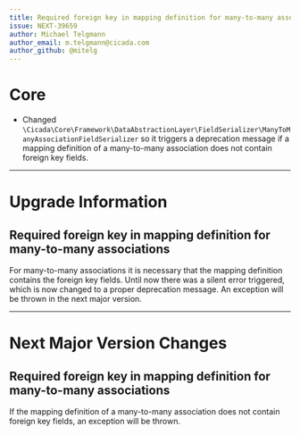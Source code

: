 ```yaml
---
title: Required foreign key in mapping definition for many-to-many associations
issue: NEXT-39659
author: Michael Telgmann
author_email: m.telgmann@cicada.com
author_github: @mitelg
---
```

# Core
* Changed `\Cicada\Core\Framework\DataAbstractionLayer\FieldSerializer\ManyToManyAssociationFieldSerializer` so it triggers a deprecation message if a mapping definition of a many-to-many association does not contain foreign key fields.
___
# Upgrade Information
## Required foreign key in mapping definition for many-to-many associations
For many-to-many associations it is necessary that the mapping definition contains the foreign key fields.
Until now there was a silent error triggered, which is now changed to a proper deprecation message. An exception will be thrown in the next major version.
___
# Next Major Version Changes
## Required foreign key in mapping definition for many-to-many associations
If the mapping definition of a many-to-many association does not contain foreign key fields, an exception will be thrown.
